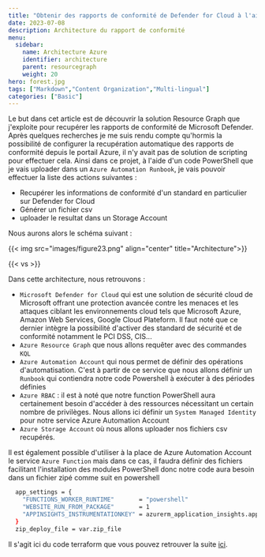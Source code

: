 ```yaml
---
title: "Obtenir des rapports de conformité de Defender for Cloud à l'aide de Terraform"
date: 2023-07-08
description: Architecture du rapport de conformité
menu:
  sidebar:
    name: Architecture Azure
    identifier: architecture
    parent: resourcegraph
    weight: 20
hero: forest.jpg
tags: ["Markdown","Content Organization","Multi-lingual"]
categories: ["Basic"]
---
```


Le but dans cet article est de découvrir la solution Resource Graph que j'exploite pour recupérer les rapports de conformité de Microsoft Defender.
Après quelques recherches je me suis rendu compte qu'hormis la possibilité de configurer la recupération automatique des rapports de conformité depuis le portail Azure, il n'y avait pas de solution de scripting pour effectuer cela.
Ainsi dans ce projet, à l'aide d'un code PowerShell que je vais uploader dans un `Azure Automation Runbook`, je vais pouvoir effectuer la liste des actions suivantes :
- Recupérer les informations de conformité d'un standard en particulier sur Defender for Cloud
- Générer un fichier csv
- uploader le resultat dans un Storage Account

Nous aurons alors le schéma suivant :

{{< img src="images/figure23.png" align="center" title="Architecture">}}

{{< vs >}}

Dans cette architecture, nous retrouvons :
- `Microsoft Defender for Cloud` qui est une solution de sécurité cloud de Microsoft offrant une protection avancée contre les menaces et les attaques ciblant les environnements cloud tels que Microsoft Azure, Amazon Web Services, Google Cloud Plateform. Il faut noté que ce dernier intègre la possibilité d'activer des standard de sécurité et de conformité notamment le PCI DSS, CIS...
- `Azure Resource Graph` que nous allons requêter avec des commandes `KQL`
- `Azure Automation Account` qui nous permet de définir des opérations d'automatisation. C'est à partir de ce service que nous allons définir un `Runbook` qui contiendra notre code Powershell à exécuter à des périodes définies
- `Azure RBAC` : il est à noté que notre function PowerShell aura certainement besoin d'accéder à des ressources nécessitant un certain nombre de privilèges. Nous allons ici définir un `System Managed Identity` pour notre service Azure Automation Account
- `Azure Storage Account` où nous allons uploader nos fichiers csv recupérés.

Il est également possible d'utiliser à la place de Azure Automation Account le service `Azure Function` mais dans ce cas, il faudra définir des fichiers facilitant l'installation des modules PowerShell donc notre code aura besoin dans un fichier zipé comme suit en powershell

```bash
  app_settings = {
    "FUNCTIONS_WORKER_RUNTIME"       = "powershell"
    "WEBSITE_RUN_FROM_PACKAGE"       = 1
    "APPINSIGHTS_INSTRUMENTATIONKEY" = azurerm_application_insights.application_insights.instrumentation_key
  }
  zip_deploy_file = var.zip_file
```

Il s'agit ici du code terraform que vous pouvez retrouver la suite [ici](https://github.com/aubinaso/DefenderForCloudAutomate/blob/main/modules/function_app/main.tf).